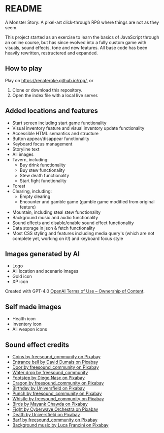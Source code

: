 # README
A Monster Story: A pixel-art click-through RPG where things are not as they seem.

This project started as an exercise to learn the basics of JavaScript through an online course, but has since evolved into a fully custom game with visuals, sound effects, tone and new features. All base code has been heavily rewritten, restructered and expanded. 

## How to play
Play on https://renateroke.github.io/rpg/, or

1. Clone or download this repository. 
2. Open the index file with a local live server.

## Added locations and features 

- Start screen including start game functionality
- Visual inventory feature and visual inventory update functionality
- Accessible HTML semantics and structure
- Button appear/disappear functionality
- Keyboard focus management
- Storyline text
- All images
- Tavern, including:
   - Buy drink functionality
   - Buy stew functionality
   - Stew death functionality
   - Start fight functionality
- Forest
- Clearing, including:
   - Empty clearing
   - Encounter and gamble game (gamble game modified from original feature)
- Mountain, including steal stew functionality 
- Background music and audio functionality
- Sound effects and disable/enable sound effect functionality
- Data storage in json & fetch functionality
- Most CSS styling and features including media query's (which are not complete yet, working on it!) and keyboard focus style

## Images generated by AI
- Logo
- All location and scenario images
- Gold icon
- XP icon

Created with GPT-4.0 [OpenAI Terms of Use – Ownership of Content](https://openai.com/policies/terms-of-use#ownership).

## Self made images

- Health icon
- Inventory icon
- All weapon icons

## Sound effect credits

- [Coins by freesound_community on Pixabay](https://pixabay.com/users/freesound_community-46691455/?utm_source=link-attribution&utm_medium=referral&utm_campaign=music&utm_content=36030) 
- [Entrance bell by David Dumais on Pixabay](https://pixabay.com/users/daviddumaisaudio-41768500/?utm_source=link-attribution&utm_medium=referral&utm_campaign=music&utm_content=188054) 
- [Door by freesound_community on Pixabay](https://pixabay.com/users/freesound_community-46691455/?utm_source=link-attribution&utm_medium=referral&utm_campaign=music&utm_content=79921)
- [Water drop by freesound_community](https://pixabay.com/users/freesound_community-46691455/?utm_source=link-attribution&utm_medium=referral&utm_campaign=music&utm_content=84577)
- [Footstep by Diego Nasc on Pixabay](https://pixabay.com/users/data_pion-49620193/?utm_source=link-attribution&utm_medium=referral&utm_campaign=music&utm_content=323053)
- [Dragon by freesound_community on Pixabay](https://pixabay.com/users/freesound_community-46691455/?utm_source=link-attribution&utm_medium=referral&utm_campaign=music&utm_content=100480)
- [Birthday by Universfield on Pixabay](https://pixabay.com/users/universfield-28281460/?utm_source=link-attribution&utm_medium=referral&utm_campaign=music&utm_content=250238)
- [Punch by freesound_community on Pixabay](https://pixabay.com//?utm_source=link-attribution&utm_medium=referral&utm_campaign=music&utm_content=37333)
- [Whistle by freesound_community on Pixabay](https://pixabay.com//?utm_source=link-attribution&utm_medium=referral&utm_campaign=music&utm_content=41861)
- [Birds by Mayank Chawda on Pixabay](https://pixabay.com/sound-effects//?utm_source=link-attribution&utm_medium=referral&utm_campaign=music&utm_content=333912)
- [Fight by Cyberwave Orchestra on Pixabay](https://pixabay.com//?utm_source=link-attribution&utm_medium=referral&utm_campaign=music&utm_content=339823)
- [Death by Universfield on Pixabay](https://pixabay.com/sound-effects//?utm_source=link-attribution&utm_medium=referral&utm_campaign=music&utm_content=352062)
- [Barf by freesound_community on Pixabay](href="https://pixabay.com//?utm_source=link-attribution&utm_medium=referral&utm_campaign=music&utm_content=41795)
- [Background music by Luca Francini on Pixabay](https://pixabay.com//?utm_source=link-attribution&utm_medium=referral&utm_campaign=music&utm_content=196571)

